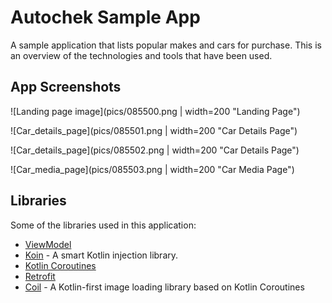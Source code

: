 # Autochek Sample App
A sample application that lists popular makes and cars for purchase. This is an overview of the 
technologies and tools that have been used. 

## App Screenshots

![Landing page image](pics/085500.png | width=200 "Landing Page")

![Car_details_page](pics/085501.png | width=200 "Car Details Page")

![Car_details_page](pics/085502.png | width=200 "Car Details Page")

![Car_media_page](pics/085503.png | width=200 "Car Media Page")

## Libraries
Some of the libraries used in this application:

- [ViewModel](https://developer.android.com/topic/libraries/architecture/viewmodel)
- [Koin](https://insert-koin.io/docs/quickstart/android) - A smart Kotlin injection library.
- [Kotlin Coroutines](https://developer.android.com/kotlin/coroutines)
- [Retrofit](https://square.github.io/retrofit/)
- [Coil](https://coil-kt.github.io/coil/getting_started/) - A Kotlin-first image loading library 
  based on Kotlin Coroutines

